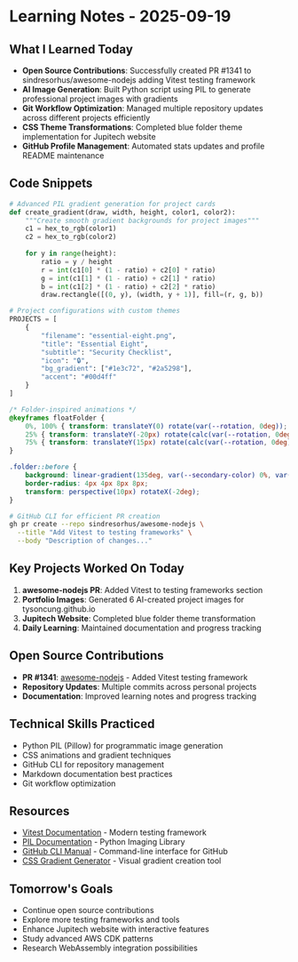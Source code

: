# Learning Notes - 2025-09-19

## What I Learned Today
- **Open Source Contributions**: Successfully created PR #1341 to sindresorhus/awesome-nodejs adding Vitest testing framework
- **AI Image Generation**: Built Python script using PIL to generate professional project images with gradients
- **Git Workflow Optimization**: Managed multiple repository updates across different projects efficiently
- **CSS Theme Transformations**: Completed blue folder theme implementation for Jupitech website
- **GitHub Profile Management**: Automated stats updates and profile README maintenance

## Code Snippets
```python
# Advanced PIL gradient generation for project cards
def create_gradient(draw, width, height, color1, color2):
    """Create smooth gradient backgrounds for project images"""
    c1 = hex_to_rgb(color1)
    c2 = hex_to_rgb(color2)
    
    for y in range(height):
        ratio = y / height
        r = int(c1[0] * (1 - ratio) + c2[0] * ratio)
        g = int(c1[1] * (1 - ratio) + c2[1] * ratio)
        b = int(c1[2] * (1 - ratio) + c2[2] * ratio)
        draw.rectangle([(0, y), (width, y + 1)], fill=(r, g, b))

# Project configurations with custom themes
PROJECTS = [
    {
        "filename": "essential-eight.png",
        "title": "Essential Eight",
        "subtitle": "Security Checklist",
        "icon": "🔒",
        "bg_gradient": ["#1e3c72", "#2a5298"],
        "accent": "#00d4ff"
    }
]
```

```css
/* Folder-inspired animations */
@keyframes floatFolder {
    0%, 100% { transform: translateY(0) rotate(var(--rotation, 0deg)); }
    25% { transform: translateY(-20px) rotate(calc(var(--rotation, 0deg) + 5deg)); }
    75% { transform: translateY(15px) rotate(calc(var(--rotation, 0deg) - 5deg)); }
}

.folder::before {
    background: linear-gradient(135deg, var(--secondary-color) 0%, var(--primary-color) 100%);
    border-radius: 4px 4px 8px 8px;
    transform: perspective(10px) rotateX(-2deg);
}
```

```bash
# GitHub CLI for efficient PR creation
gh pr create --repo sindresorhus/awesome-nodejs \
  --title "Add Vitest to testing frameworks" \
  --body "Description of changes..."
```

## Key Projects Worked On Today
1. **awesome-nodejs PR**: Added Vitest to testing frameworks section
2. **Portfolio Images**: Generated 6 AI-created project images for tysoncung.github.io
3. **Jupitech Website**: Completed blue folder theme transformation
4. **Daily Learning**: Maintained documentation and progress tracking

## Open Source Contributions
- **PR #1341**: [awesome-nodejs](https://github.com/sindresorhus/awesome-nodejs/pull/1341) - Added Vitest testing framework
- **Repository Updates**: Multiple commits across personal projects
- **Documentation**: Improved learning notes and progress tracking

## Technical Skills Practiced
- Python PIL (Pillow) for programmatic image generation
- CSS animations and gradient techniques
- GitHub CLI for repository management
- Markdown documentation best practices
- Git workflow optimization

## Resources
- [Vitest Documentation](https://vitest.dev/) - Modern testing framework
- [PIL Documentation](https://pillow.readthedocs.io/) - Python Imaging Library
- [GitHub CLI Manual](https://cli.github.com/manual/) - Command-line interface for GitHub
- [CSS Gradient Generator](https://cssgradient.io/) - Visual gradient creation tool

## Tomorrow's Goals
- Continue open source contributions
- Explore more testing frameworks and tools
- Enhance Jupitech website with interactive features
- Study advanced AWS CDK patterns
- Research WebAssembly integration possibilities

